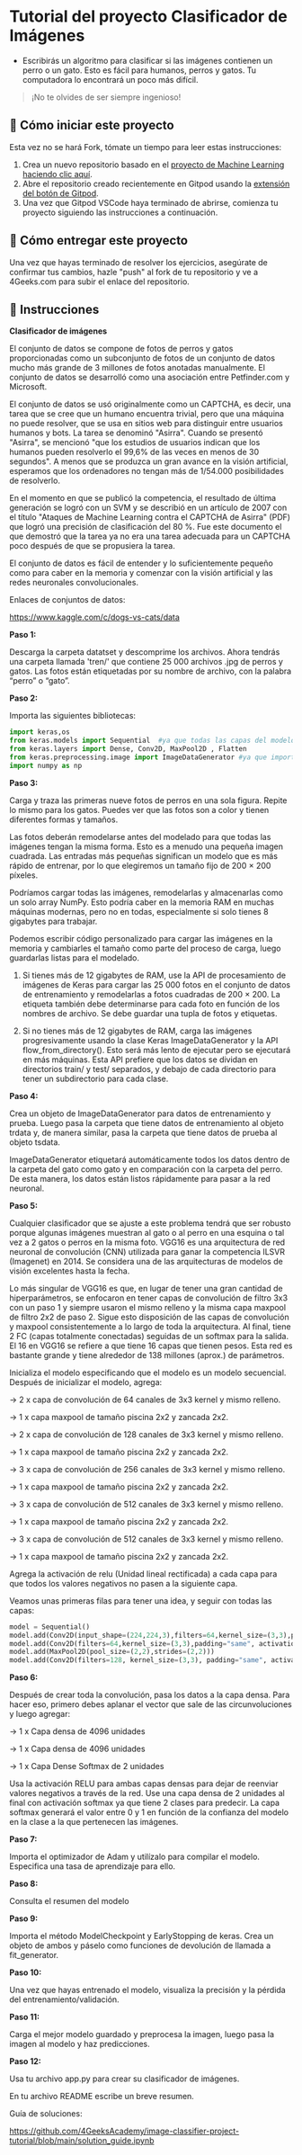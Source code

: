 <!-- hide -->
# Tutorial del proyecto Clasificador de Imágenes
<!-- endhide -->

- Escribirás un algoritmo para clasificar si las imágenes contienen un perro o un gato. Esto es fácil para humanos, perros y gatos. Tu computadora lo encontrará un poco más difícil.

> ¡No te olvides de ser siempre ingenioso!

## 🌱  Cómo iniciar este proyecto

Esta vez no se hará Fork, tómate un tiempo para leer estas instrucciones:

1. Crea un nuevo repositorio basado en el [proyecto de Machine Learning](https://github.com/4GeeksAcademy/machine-learning-python-template/generate) [haciendo clic aquí](https://github.com/4GeeksAcademy/machine-learning-python-template).
2. Abre el repositorio creado recientemente en Gitpod usando la [extensión del botón de Gitpod](https://www.gitpod.io/docs/browser-extension/).
3. Una vez que Gitpod VSCode haya terminado de abrirse, comienza tu proyecto siguiendo las instrucciones a continuación.

## 🚛 Cómo entregar este proyecto

Una vez que hayas terminado de resolver los ejercicios, asegúrate de confirmar tus cambios, hazle "push" al fork de tu repositorio y ve a 4Geeks.com para subir el enlace del repositorio.

## 📝 Instrucciones

**Clasificador de imágenes**

El conjunto de datos se compone de fotos de perros y gatos proporcionadas como un subconjunto de fotos de un conjunto de datos mucho más grande de 3 millones de fotos anotadas manualmente. El conjunto de datos se desarrolló como una asociación entre Petfinder.com y Microsoft.

El conjunto de datos se usó originalmente como un CAPTCHA, es decir, una tarea que se cree que un humano encuentra trivial, pero que una máquina no puede resolver, que se usa en sitios web para distinguir entre usuarios humanos y bots. La tarea se denominó "Asirra". Cuando se presentó "Asirra", se mencionó "que los estudios de usuarios indican que los humanos pueden resolverlo el 99,6% de las veces en menos de 30 segundos". A menos que se produzca un gran avance en la visión artificial, esperamos que los ordenadores no tengan más de 1/54.000 posibilidades de resolverlo.

En el momento en que se publicó la competencia, el resultado de última generación se logró con un SVM y se describió en un artículo de 2007 con el título "Ataques de Machine Learning contra el CAPTCHA de Asirra" (PDF) que logró una precisión de clasificación del 80 %. Fue este documento el que demostró que la tarea ya no era una tarea adecuada para un CAPTCHA poco después de que se propusiera la tarea.

El conjunto de datos es fácil de entender y lo suficientemente pequeño como para caber en la memoria y comenzar con la visión artificial y las redes neuronales convolucionales.

Enlaces de conjuntos de datos:

https://www.kaggle.com/c/dogs-vs-cats/data

**Paso 1:**

Descarga la carpeta datatset y descomprime los archivos. Ahora tendrás una carpeta llamada 'tren/' que contiene 25 000 archivos .jpg de perros y gatos. Las fotos están etiquetadas por su nombre de archivo, con la palabra “perro” o “gato”.

**Paso 2:**

Importa las siguientes bibliotecas:

```py
import keras,os
from keras.models import Sequential  #ya que todas las capas del modelo se organizarán en secuencia
from keras.layers import Dense, Conv2D, MaxPool2D , Flatten
from keras.preprocessing.image import ImageDataGenerator #ya que importa datos con etiquetas fácilmente al modelo. Tiene funciones para cambiar la escala, rotar, hacer zoom, etc. Esta clase altera los datos sobre la marcha mientras los pasa al modelo.
import numpy as np
```

**Paso 3:**

Carga y traza las primeras nueve fotos de perros en una sola figura. Repite lo mismo para los gatos. Puedes ver que las fotos son a color y tienen diferentes formas y tamaños.

Las fotos deberán remodelarse antes del modelado para que todas las imágenes tengan la misma forma. Esto es a menudo una pequeña imagen cuadrada. Las entradas más pequeñas significan un modelo que es más rápido de entrenar, por lo que elegiremos un tamaño fijo de 200 × 200 píxeles.

Podríamos cargar todas las imágenes, remodelarlas y almacenarlas como un solo array NumPy. Esto podría caber en la memoria RAM en muchas máquinas modernas, pero no en todas, especialmente si solo tienes 8 gigabytes para trabajar.

Podemos escribir código personalizado para cargar las imágenes en la memoria y cambiarles el tamaño como parte del proceso de carga, luego guardarlas listas para el modelado.

1. Si tienes más de 12 gigabytes de RAM, use la API de procesamiento de imágenes de Keras para cargar las 25 000 fotos en el conjunto de datos de entrenamiento y remodelarlas a fotos cuadradas de 200 × 200. La etiqueta también debe determinarse para cada foto en función de los nombres de archivo. Se debe guardar una tupla de fotos y etiquetas.

2. Si no tienes más de 12 gigabytes de RAM, carga las imágenes progresivamente usando la clase Keras ImageDataGenerator y la API flow_from_directory(). Esto será más lento de ejecutar pero se ejecutará en más máquinas. Esta API prefiere que los datos se dividan en directorios train/ y test/ separados, y debajo de cada directorio para tener un subdirectorio para cada clase.

**Paso 4:**

Crea un objeto de ImageDataGenerator para datos de entrenamiento y prueba. Luego pasa la carpeta que tiene datos de entrenamiento al objeto trdata y, de manera similar, pasa la carpeta que tiene datos de prueba al objeto tsdata.

ImageDataGenerator etiquetará automáticamente todos los datos dentro de la carpeta del gato como gato y en comparación con la carpeta del perro. De esta manera, los datos están listos rápidamente para pasar a la red neuronal.

**Paso 5:**

Cualquier clasificador que se ajuste a este problema tendrá que ser robusto porque algunas imágenes muestran al gato o al perro en una esquina o tal vez a 2 gatos o perros en la misma foto. VGG16 es una arquitectura de red neuronal de convolución (CNN) utilizada para ganar la competencia ILSVR (Imagenet) en 2014. Se considera una de las arquitecturas de modelos de visión excelentes hasta la fecha.

Lo más singular de VGG16 es que, en lugar de tener una gran cantidad de hiperparámetros, se enfocaron en tener capas de convolución de filtro 3x3 con un paso 1 y siempre usaron el mismo relleno y la misma capa maxpool de filtro 2x2 de paso 2. Sigue esto disposición de las capas de convolución y maxpool consistentemente a lo largo de toda la arquitectura. Al final, tiene 2 FC (capas totalmente conectadas) seguidas de un softmax para la salida. El 16 en VGG16 se refiere a que tiene 16 capas que tienen pesos. Esta red es bastante grande y tiene alrededor de 138 millones (aprox.) de parámetros.

Inicializa el modelo especificando que el modelo es un modelo secuencial. Después de inicializar el modelo, agrega:

→ 2 x capa de convolución de 64 canales de 3x3 kernel y mismo relleno.

→ 1 x capa maxpool de tamaño piscina 2x2 y zancada 2x2.

→ 2 x capa de convolución de 128 canales de 3x3 kernel y mismo relleno.

→ 1 x capa maxpool de tamaño piscina 2x2 y zancada 2x2.

→ 3 x capa de convolución de 256 canales de 3x3 kernel y mismo relleno.

→ 1 x capa maxpool de tamaño piscina 2x2 y zancada 2x2.

→ 3 x capa de convolución de 512 canales de 3x3 kernel y mismo relleno.

→ 1 x capa maxpool de tamaño piscina 2x2 y zancada 2x2.

→ 3 x capa de convolución de 512 canales de 3x3 kernel y mismo relleno.

→ 1 x capa maxpool de tamaño piscina 2x2 y zancada 2x2.

Agrega la activación de relu (Unidad lineal rectificada) a cada capa para que todos los valores negativos no pasen a la siguiente capa.

Veamos unas primeras filas para tener una idea, y seguir con todas las capas:

```py
model = Sequential()
model.add(Conv2D(input_shape=(224,224,3),filters=64,kernel_size=(3,3),padding="same", activation="relu"))
model.add(Conv2D(filters=64,kernel_size=(3,3),padding="same", activation="relu"))
model.add(MaxPool2D(pool_size=(2,2),strides=(2,2)))
model.add(Conv2D(filters=128, kernel_size=(3,3), padding="same", activation="relu"))
```

**Paso 6:**

Después de crear toda la convolución, pasa los datos a la capa densa. Para hacer eso, primero debes aplanar el vector que sale de las circunvoluciones y luego agregar:

→ 1 x Capa densa de 4096 unidades

→ 1 x Capa densa de 4096 unidades

→ 1 x Capa Dense Softmax de 2 unidades

Usa la activación RELU para ambas capas densas para dejar de reenviar valores negativos a través de la red. Use una capa densa de 2 unidades al final con activación softmax ya que tiene 2 clases para predecir. La capa softmax generará el valor entre 0 y 1 en función de la confianza del modelo en la clase a la que pertenecen las imágenes.

**Paso 7:**

Importa el optimizador de Adam y utilízalo para compilar el modelo. Especifica una tasa de aprendizaje para ello.

**Paso 8:**

Consulta el resumen del modelo

**Paso 9:**

Importa el método ModelCheckpoint y EarlyStopping de keras. Crea un objeto de ambos y páselo como funciones de devolución de llamada a fit_generator.

**Paso 10:**

Una vez que hayas entrenado el modelo, visualiza la precisión y la pérdida del entrenamiento/validación.

**Paso 11:**

Carga el mejor modelo guardado y preprocesa la imagen, luego pasa la imagen al modelo y haz predicciones.

**Paso 12:**

Usa tu archivo app.py para crear su clasificador de imágenes.

En tu archivo README escribe un breve resumen.

Guía de soluciones: 

https://github.com/4GeeksAcademy/image-classifier-project-tutorial/blob/main/solution_guide.ipynb
